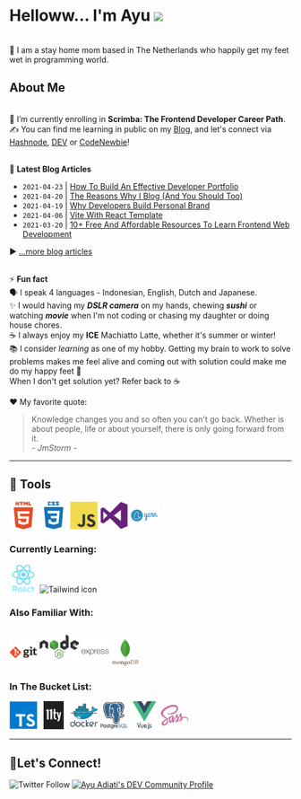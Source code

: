 # Helloww... I'm Ayu <img src="https://raw.githubusercontent.com/MartinHeinz/MartinHeinz/master/wave.gif" width="40px">

<br>:raising_hand: I am a stay home mom based in The Netherlands who happily get my feet wet in programming world.

## About Me
<br>🌱 I’m currently enrolling in **Scrimba: The Frontend Developer Career Path**.
<br> ✍ You can find me learning in public on my [Blog](https://adiati.com/), and let's connect via [Hashnode](https://hashnode.com/@ayuadiati), [DEV](https://dev.to/adiatiayu) or [CodeNewbie](https://community.codenewbie.org/adiatiayu)!

<br>📰 **Latest Blog Articles**

<!-- BLOG-POST-LIST:START -->
- `2021-04-23` | [How To Build An Effective Developer Portfolio](https://adiati.com/how-to-build-an-effective-developer-portfolio)  
- `2021-04-20` | [The Reasons Why I Blog (And You Should Too)](https://adiati.com/the-reasons-why-i-blog-and-you-should-too)  
- `2021-04-19` | [Why Developers Build Personal Brand](https://adiati.com/why-developers-build-personal-brand)  
- `2021-04-06` | [Vite With React Template](https://adiati.com/vite-with-react-template)  
- `2021-03-20` | [10+ Free And Affordable Resources To Learn Frontend Web Development](https://adiati.com/10-free-and-affordable-resources-to-learn-frontend-web-development)  

<!-- BLOG-POST-LIST:END -->

▶ [...more blog articles](https://adiati.com)


<br>⚡ **Fun fact**
<br>🗣 I speak 4 languages - Indonesian, English, Dutch and Japanese.
<br>:sparkles: I would having my ***DSLR camera*** on my hands, chewing ***sushi*** or watching ***movie*** when I'm not coding or chasing my daughter or doing house chores.
<br>☕ I always enjoy my **ICE** Machiatto Latte, whether it's summer or winter!
<br>📚 I consider *learning* as one of my hobby. Getting my brain to work to solve problems makes me feel alive and coming out with solution could make me do my happy feet :penguin:
<br>When I don't get solution yet? Refer back to ☕

❤ My favorite quote:
> Knowledge changes you and so often you can't go back.
> Whether is about people, life or about yourself, there is only going forward from it.
<br><em>- JmStorm -</em>

---

## :hammer: Tools

<img src="https://github.com/devicons/devicon/blob/master/icons/html5/html5-plain-wordmark.svg" alt="HTML icon" width="50" height="50"> <img src="https://github.com/devicons/devicon/blob/master/icons/css3/css3-plain-wordmark.svg" alt="CSS icon" width="50" height="50"> <img src="https://github.com/devicons/devicon/blob/master/icons/javascript/javascript-original.svg" alt="JS icon" width="50" height="50"> <img src="https://github.com/devicons/devicon/blob/master/icons/visualstudio/visualstudio-plain.svg" alt="Visual Studio icon" width="50" height="50"> <img src="https://github.com/devicons/devicon/blob/master/icons/yarn/yarn-original-wordmark.svg" alt="Yarn icon" width="50" height="50">

### Currently Learning:
<img src="https://github.com/devicons/devicon/blob/master/icons/react/react-original-wordmark.svg" alt="React icon" width="50" height="50"> <img src="https://www.vectorlogo.zone/logos/tailwindcss/tailwindcss-icon.svg" alt="Tailwind icon" width="50" height="50">

### Also Familiar With:
<img src="https://github.com/devicons/devicon/blob/master/icons/git/git-original-wordmark.svg" alt="Git icon" width="50" height="50"> <img src="https://github.com/devicons/devicon/blob/master/icons/nodejs/nodejs-original-wordmark.svg" alt="NodeJS icon" width="70" height="70"> <img src="https://github.com/devicons/devicon/blob/master/icons/express/express-original-wordmark.svg" alt="Express icon" width="50" height="50"> <img src="https://github.com/devicons/devicon/blob/master/icons/mongodb/mongodb-original-wordmark.svg" alt="MongoDB icon" width="50" height="50"> 

### In The Bucket List:
<img src="https://github.com/devicons/devicon/blob/master/icons/typescript/typescript-original.svg" alt="Typescript icon" width="50" height="50"> <img src="https://github.com/devicons/devicon/blob/master/icons/eleventy/eleventy-original.svg" alt="Eleventy icon" width="50" height="50"> <img src="https://github.com/devicons/devicon/blob/master/icons/docker/docker-original-wordmark.svg" alt="Docker icon" width="50" height="50"> <img src="https://github.com/devicons/devicon/blob/master/icons/postgresql/postgresql-original-wordmark.svg" alt="PostgresQL icon" width="50" height="50"> <img src="https://github.com/devicons/devicon/blob/master/icons/vuejs/vuejs-original-wordmark.svg" alt="Vue icon" width="50" height="50"> <img src="https://github.com/devicons/devicon/blob/master/icons/sass/sass-original.svg" alt="Sass icon" width="50" height="50"> 

---

## 🤝Let's Connect!

![Twitter Follow](https://img.shields.io/twitter/follow/AdiatiAyu?color=%23FF7308&label=Let%27s%20connect%20on%20Twitter%21%20&style=for-the-badge) <a href="https://dev.to/adiatiayu">
  <img src="https://d2fltix0v2e0sb.cloudfront.net/dev-badge.svg" alt="Ayu Adiati's DEV Community Profile" height="40" width="40">
</a>


